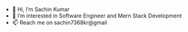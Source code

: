 - 👋 Hi, I’m Sachin Kumar
- 👀 I’m interested in Software Engineer and Mern Stack Development
- 📫 Reach me on sachin7368kr@gmail

<!---
sachinkr7368/sachinkr7368 is a ✨ special ✨ repository because its `README.md` (this file) appears on your GitHub profile.
You can click the Preview link to take a look at your changes.
--->
